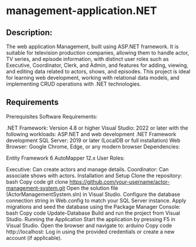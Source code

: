 # management-application.NET

## Description:
The web application Management, built using ASP.NET framework.  It is suitable for television production companies, allowing them to handle actor, TV series, and episode information, with distinct user roles such as Executive, Coordinator, Clerk, and Admin, and features for adding, viewing, and editing data related to actors, shows, and episodes. This project is ideal for learning web development, working with relational data models, and implementing CRUD operations with .NET technologies.

## Requirements
Prerequisites
Software Requirements:

.NET Framework: Version 4.8 or higher
Visual Studio: 2022 or later with the following workloads:
ASP.NET and web development
.NET Framework development
SQL Server: 2019 or later (LocalDB or full installation)
Web Browser: Google Chrome, Edge, or any modern browser
Dependencies:

Entity Framework 6
AutoMapper 12.x
User Roles:

Executive: Can create actors and manage details.
Coordinator: Can associate shows with actors.
Installation and Setup
Clone the repository:
bash
Copy code
git clone https://github.com/your-username/actor-management-system.git
Open the solution file (ActorManagementSystem.sln) in Visual Studio.
Configure the database connection string in Web.config to match your SQL Server instance.
Apply migrations and seed the database using the Package Manager Console:
bash
Copy code
Update-Database
Build and run the project from Visual Studio.
Running the Application
Start the application by pressing F5 in Visual Studio.
Open the browser and navigate to:
arduino
Copy code
http://localhost:<port>
Log in using the provided credentials or create a new account (if applicable).
